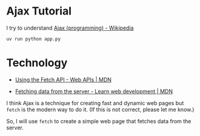 # Ajax Tutorial

I try to understand [Ajax (programming) - Wikipedia](https://en.wikipedia.org/wiki/Ajax_%28programming%29)

```shell
uv run python app.py
```

# Technology

- [Using the Fetch API - Web APIs | MDN](https://developer.mozilla.org/en-US/docs/Web/API/Fetch_API/Using_Fetch)

- [Fetching data from the server - Learn web development | MDN](https://developer.mozilla.org/en-US/docs/Learn/JavaScript/Client-side_web_APIs/Fetching_data)

I think Ajax is a technique for creating fast and dynamic web pages but `fetch` is the modern way to do it.
(If this is not correct, please let me know.)

So, I will use `fetch` to create a simple web page that fetches data from the server.


